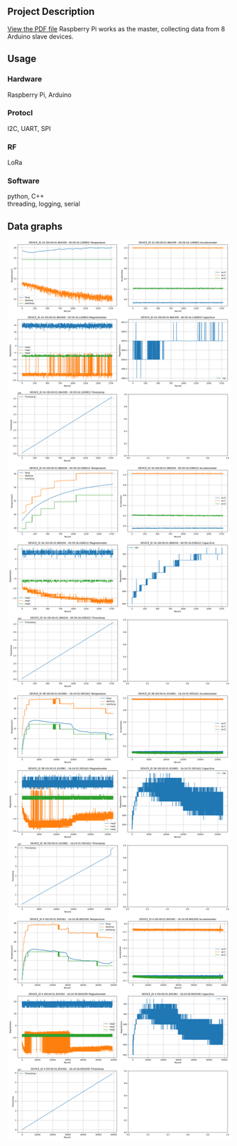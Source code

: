 ## Project Description
[View the PDF file](doc/HASP_AHAC_June11_v061611.pdf)
Raspberry Pi works as the master, collecting data from 8 Arduino slave 
devices.  

## Usage
### Hardware
Raspberry Pi, Arduino  
### Protocl
I2C, UART, SPI  
### RF
LoRa  

### Software
python, C++  
threading, logging, serial   

## Data graphs
<picture>
<img alt="DEVICE_ID_2A.png" src="DataGraph/DEVICE_ID_2A.png">
<img alt="DEVICE_ID_3A.png" src="DataGraph/DEVICE_ID_3A.png">
<img alt="DEVICE_ID_3B.png" src="DataGraph/DEVICE_ID_3B.png">
<img alt="DEVICE_ID_4.png" src="DataGraph/DEVICE_ID_4.png">
</picture>
